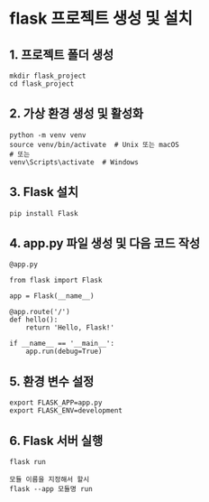 flask 프로젝트 생성 및 설치
==============

## 1. 프로젝트 폴더 생성
    mkdir flask_project
    cd flask_project

## 2. 가상 환경 생성 및 활성화
    python -m venv venv
    source venv/bin/activate  # Unix 또는 macOS
    # 또는
    venv\Scripts\activate  # Windows

## 3.  Flask 설치
    pip install Flask
        
## 4. app.py 파일 생성 및 다음 코드 작성
    @app.py

    from flask import Flask

    app = Flask(__name__)

    @app.route('/')
    def hello():
        return 'Hello, Flask!'

    if __name__ == '__main__':
        app.run(debug=True)    

## 5. 환경 변수 설정
    export FLASK_APP=app.py
    export FLASK_ENV=development

## 6. Flask 서버 실행
    flask run

    모듈 이름을 지정해서 할시
    flask --app 모듈명 run


